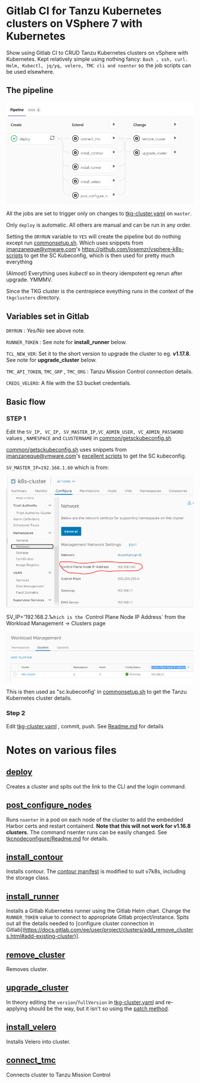 # Gitlab CI for Tanzu Kubernetes clusters on VSphere 7 with Kubernetes

Show using Gitlab CI to CRUD Tanzu Kubernetes clusters on vSphere with Kubernetes. Kept relatively simple using nothing fancy: `Bash , ssh, curl. Helm, Kubectl, jq/yq, velero, TMC cli and nsenter` so the job scripts can be used elsewhere.

## The pipeline
![tkgopspipeline](screenshots/tkgops-pipeline.PNG)

All the jobs are set to trigger only on changes to [tkg-cluster.yaml](tkgclusters/tkg-cluster.yaml) on `master`.

Only `deploy` is automatic. All others are manual and can be run in any order.

Setting the `DRYRUN` variable to `YES` will create the pipeline but do nothing except run [commonsetup.sh](common/commonsetup.sh). Which uses snippets from jmanzaneque@vmware.com's  https://github.com/josemzr/vsphere-k8s-scripts to get the SC Kubeconfig, which is then used for pretty much everything

(Almost) Everything uses *kubectl* so in theory idempotent eg rerun after upgrade. YMMMV.

Since the TKG cluster is the centrepiece eveything runs in the context of the `tkgclusters` directory.

## Variables set in Gitlab
`DRYRUN` : *Yes/No* see above note.

`RUNNER_TOKEN` : See note for **install_runner** below.

`TCL_NEW_VER`: Set it to the short version to upgrade the cluster to eg. **v1.17.8**. See note for **upgrade_cluster** below.

`TMC_API_TOKEN`, `TMC_GRP` , `TMC_ORG` : Tanzu Mission Control connection details.

`CREDS_VELERO`: A file with the S3 bucket credentials.

## Basic flow
### STEP 1 
Edit the `SV_IP, VC_IP, SV_MASTER_IP,VC_ADMIN_USER, VC_ADMIN_PASSWORD` values , `NAMESPACE` and `CLUSTERNAME` in [common/getsckubeconfig.sh](../common/getsckubeconfig.sh)

[common/getsckubeconfig.sh](./common/getsckubeconfig.sh) uses snippets from jmanzaneque@vmware.com's [excellent scripts](https://github.com/josemzr/vsphere-k8s-scripts) to get the SC kubeconfig.

`SV_MASTER_IP=192.168.1.60` which is from:

![Control Plane Node IP address](./screenshots/WCPControlPlaneNodeIPAddress.PNG)


SV_IP='192.168.2.1` which is the  `Control Plane Node IP Address` from the Workload Management -> Clusters page

![Control Plane Node IP address](./screenshots/WCPControlPlaneNodeIPAddress01.PNG)

This is then used as "sc.kubeconfig' in [commonsetup.sh](../commonsetup.sh) to get the Tanzu Kubernetes cluster details.

### Step 2
Edit [tkg-cluster.yaml](tkgclusters/tkg-cluster.yaml) , commit, push.
See  [Readme.md](tkgclusters/Readme.md) for details

# Notes on various files
## [deploy](.gitlab-ci.yml)
Creates a cluster and spits out the link to the CLI and the login command.

## [post_configure_nodes](.gitlab-ci-postconfig_nodes.yml)
Runs `nsenter` in a pod on each node of the cluster to add the embedded Harbor certs and restart containerd. **Note that this will not work for v1.16.8 clusters.**
The command nsenter runs can be easily changed. See [tkcnodeconfigure/Readme.md](tkcnodeconfigure/Readme.md) for details.

## [install_contour](.gitlab-ci-contour.yml)
Installs contour. The [contour manifest](contour-ingress/install-contour.yaml) is modified to suit v7k8s, including the storage class.

## [install_runner](.gitlab-ci-runner.yml)
Installs a Gitlab Kubernetes runner using the Gitlab Helm chart. Change the `RUNNER_TOKEN` value to connect to appropriate Gitlab project/instance. Spits out all the details needed to [configure cluster connection in Gitlab[(https://docs.gitlab.com/ee/user/project/clusters/add_remove_clusters.html#add-existing-cluster)].

## [remove_cluster](.gitlab-ci.yml)
Removes cluster.

## [upgrade_cluster](.gitlab-ci.yml)
In theory editing the `version`/`fullVersion` in [tkg-cluster.yaml](tkgclusters/tkg-cluster.yaml) and re-applying should be the way, but it isn't so using the [patch method](https://docs.vmware.com/en/VMware-vSphere/7.0/vmware-vsphere-with-kubernetes/GUID-DF2B3886-4BE0-4E88-B549-DC9C1C653FDB.html#GUID-DF2B3886-4BE0-4E88-B549-DC9C1C653FDB__GUID-6614C83F-2F58-4F10-BDB2-BAB237D12743). 

## [install_velero](.gitlab-ci-velero.yml) 
Installs Velero into cluster.

## [connect_tmc](.gitlab-ci-tmc.yml) 
Connects cluster to Tanzu Mission Control
